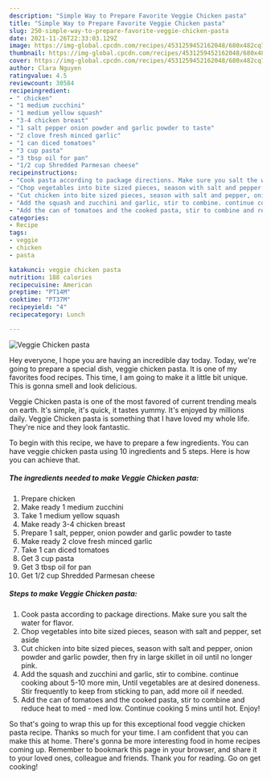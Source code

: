 ```yaml
---
description: "Simple Way to Prepare Favorite Veggie Chicken pasta"
title: "Simple Way to Prepare Favorite Veggie Chicken pasta"
slug: 250-simple-way-to-prepare-favorite-veggie-chicken-pasta
date: 2021-11-26T22:33:03.129Z
image: https://img-global.cpcdn.com/recipes/4531259452162048/680x482cq70/veggie-chicken-pasta-recipe-main-photo.jpg
thumbnail: https://img-global.cpcdn.com/recipes/4531259452162048/680x482cq70/veggie-chicken-pasta-recipe-main-photo.jpg
cover: https://img-global.cpcdn.com/recipes/4531259452162048/680x482cq70/veggie-chicken-pasta-recipe-main-photo.jpg
author: Clara Nguyen
ratingvalue: 4.5
reviewcount: 30584
recipeingredient:
- " chicken"
- "1 medium zucchini"
- "1 medium yellow squash"
- "3-4 chicken breast"
- "1 salt pepper onion powder and garlic powder to taste"
- "2 clove fresh minced garlic"
- "1 can diced tomatoes"
- "3 cup pasta"
- "3 tbsp oil for pan"
- "1/2 cup Shredded Parmesan cheese"
recipeinstructions:
- "Cook pasta according to package directions. Make sure you salt the water for flavor."
- "Chop vegetables into bite sized pieces, season with salt and pepper, set aside"
- "Cut chicken into bite sized pieces, season with salt and pepper, onion powder and garlic powder, then fry in large skillet in oil until no longer pink."
- "Add the squash and zucchini and garlic, stir to combine. continue cooking about 5-10 more min, Until vegetables are at desired doneness. Stir frequently to keep from sticking to pan, add more oil if needed."
- "Add the can of tomatoes and the cooked pasta, stir to combine and reduce heat to med - med low. Continue cooking 5 mins until hot. Enjoy!"
categories:
- Recipe
tags:
- veggie
- chicken
- pasta

katakunci: veggie chicken pasta 
nutrition: 188 calories
recipecuisine: American
preptime: "PT14M"
cooktime: "PT37M"
recipeyield: "4"
recipecategory: Lunch

---
```



![Veggie Chicken pasta](https://img-global.cpcdn.com/recipes/4531259452162048/680x482cq70/veggie-chicken-pasta-recipe-main-photo.jpg)

Hey everyone, I hope you are having an incredible day today. Today, we're going to prepare a special dish, veggie chicken pasta. It is one of my favorites food recipes. This time, I am going to make it a little bit unique. This is gonna smell and look delicious.

Veggie Chicken pasta is one of the most favored of current trending meals on earth. It's simple, it's quick, it tastes yummy. It's enjoyed by millions daily. Veggie Chicken pasta is something that I have loved my whole life. They're nice and they look fantastic.




To begin with this recipe, we have to prepare a few ingredients. You can have veggie chicken pasta using 10 ingredients and 5 steps. Here is how you can achieve that.

<!--inarticleads1-->

##### The ingredients needed to make Veggie Chicken pasta:

1. Prepare  chicken
1. Make ready 1 medium zucchini
1. Take 1 medium yellow squash
1. Make ready 3-4 chicken breast
1. Prepare 1 salt, pepper, onion powder and garlic powder to taste
1. Make ready 2 clove fresh minced garlic
1. Take 1 can diced tomatoes
1. Get 3 cup pasta
1. Get 3 tbsp oil for pan
1. Get 1/2 cup Shredded Parmesan cheese




<!--inarticleads2-->

##### Steps to make Veggie Chicken pasta:

1. Cook pasta according to package directions. Make sure you salt the water for flavor.
1. Chop vegetables into bite sized pieces, season with salt and pepper, set aside
1. Cut chicken into bite sized pieces, season with salt and pepper, onion powder and garlic powder, then fry in large skillet in oil until no longer pink.
1. Add the squash and zucchini and garlic, stir to combine. continue cooking about 5-10 more min, Until vegetables are at desired doneness. Stir frequently to keep from sticking to pan, add more oil if needed.
1. Add the can of tomatoes and the cooked pasta, stir to combine and reduce heat to med - med low. Continue cooking 5 mins until hot. Enjoy!




So that's going to wrap this up for this exceptional food veggie chicken pasta recipe. Thanks so much for your time. I am confident that you can make this at home. There's gonna be more interesting food in home recipes coming up. Remember to bookmark this page in your browser, and share it to your loved ones, colleague and friends. Thank you for reading. Go on get cooking!

